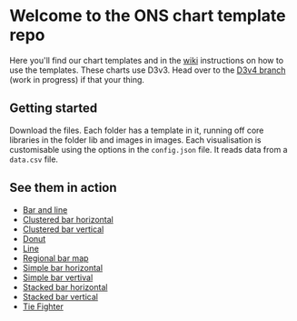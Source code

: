 # Welcome to the ONS chart template repo

Here you'll find our chart templates and in the [wiki](https://github.com/ONSvisual/Simple-charts/wiki) instructions on how to use the templates. These charts use D3v3. Head over to the [D3v4 branch](https://github.com/ONSvisual/Simple-charts/tree/d3v4) (work in progress) if that your thing. 

## Getting started

Download the files. Each folder has a template in it, running off core libraries in the folder lib and images in images. Each visualisation is customisable using the options in the `config.json` file. It reads data from a `data.csv` file. 

## See them in action
- [Bar and line](https://onsvisual.github.io/Simple-charts/Bar-and-Line/)
- [Clustered bar horizontal](https://onsvisual.github.io/Simple-charts/Clustered-Bar-Horizontal/)
- [Clustered bar vertical](https://onsvisual.github.io/Simple-charts/Clustered-Bar-Vertical/)
- [Donut](https://onsvisual.github.io/Simple-charts/Donut/)
- [Line](https://onsvisual.github.io/Simple-charts/Line/)
- [Regional bar map](https://onsvisual.github.io/Simple-charts/Regional-Map-Bar/)
- [Simple bar horizontal](https://onsvisual.github.io/Simple-charts/Simple-Bar-Horizontal/)
- [Simple bar vertival](https://onsvisual.github.io/Simple-charts/Simple-Bar-Vertical/)
- [Stacked bar horizontal](https://onsvisual.github.io/Simple-charts/Stacked-Bar-Horizontal/)
- [Stacked bar vertical](https://onsvisual.github.io/Simple-charts/Stacked-Bar-Vertical/)
- [Tie Fighter](https://onsvisual.github.io/Simple-charts/TieFighter/)


